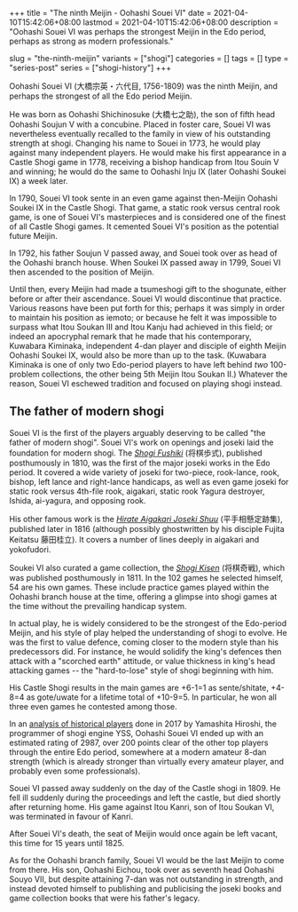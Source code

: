 +++
title = "The ninth Meijin - Oohashi Souei VI"
date = 2021-04-10T15:42:06+08:00
lastmod = 2021-04-10T15:42:06+08:00
description = "Oohashi Souei VI was perhaps the strongest Meijin in the Edo period, perhaps as strong as modern professionals."

slug = "the-ninth-meijin"
variants = ["shogi"]
categories = []
tags = []
type = "series-post"
series = ["shogi-history"]
+++

Oohashi Souei VI (大橋宗英・六代目, 1756-1809) was the ninth Meijin, and perhaps the strongest of all the Edo period Meijin.

He was born as Oohashi Shichinosuke (大橋七之助), the son of fifth head Oohashi Soujun V with a concubine. Placed in foster care, Souei VI was nevertheless eventually recalled to the family in view of his outstanding strength at shogi. Changing his name to Souei in 1773, he would play against many independent players. He would make his first appearance in a Castle Shogi game in 1778, receiving a bishop handicap from Itou Souin V and winning; he would do the same to Oohashi Inju IX (later Oohashi Soukei IX) a week later.

In 1790, Souei VI took sente in an even game against then-Meijin Oohashi Soukei IX in the Castle Shogi. That game, a static rook versus central rook game, is one of Souei VI's masterpieces and is considered one of the finest of all Castle Shogi games. It cemented Souei VI's position as the potential future Meijin.

In 1792, his father Soujun V passed away, and Souei took over as head of the Oohashi branch house. When Soukei IX passed away in 1799, Souei VI then ascended to the position of Meijin.

Until then, every Meijin had made a tsumeshogi gift to the shogunate, either before or after their ascendance. Souei VI would discontinue that practice. Various reasons have been put forth for this; perhaps it was simply in order to maintain his position as iemoto; or because he felt it was impossible to surpass what Itou Soukan III and Itou Kanju had achieved in this field; or indeed an apocryphal remark that he made that his contemporary, Kuwabara Kiminaka, independent 4-dan player and disciple of eighth Meijin Oohashi Soukei IX, would also be more than up to the task. (Kuwabara Kiminaka is one of only two Edo-period players to have left behind *two* 100-problem collections, the other being 5th Meijin Itou Soukan II.) Whatever the reason, Souei VI eschewed tradition and focused on playing shogi instead.

## The father of modern shogi

Souei VI is the first of the players arguably deserving to be called "the father of modern shogi". Souei VI's work on openings and joseki laid the foundation for modern shogi. The [*Shogi Fushiki*](http://onkotisin.org/fusiki/fusiki.htm) (将棋歩式), published posthumously in 1810, was the first of the major joseki works in the Edo period. It covered a wide variety of joseki for two-piece, rook-lance, rook, bishop, left lance and right-lance handicaps, as well as even game joseki for static rook versus 4th-file rook, aigakari, static rook Yagura destroyer, Ishida, ai-yagura, and opposing rook.

His other famous work is the [*Hirate Aigakari Joseki Shuu*](http://onkotisin.org/jyouseki/aigakarijyouseki/aigakari1.htm) (平手相懸定跡集), published later in 1816 (although possibly ghostwritten by his disciple Fujita Keitatsu 藤田桂立). It covers a number of lines deeply in aigakari and yokofudori.

Soukei VI also curated a game collection, the [*Shogi Kisen*](http://onkotisin.org/kisen/kisen.htm) (将棋奇戦), which was published posthumously in 1811. In the 102 games he selected himself, 54 are his own games. These include practice games played within the Oohashi branch house at the time, offering a glimpse into shogi games at the time without the prevailing handicap system.

In actual play, he is widely considered to be the strongest of the Edo-period Meijin, and his style of play helped the understanding of shogi to evolve. He was the first to value defence, coming closer to the modern style than his predecessors did. For instance, he would solidify the king's defences then attack with a "scorched earth" attitude, or value thickness in king's head attacking games -- the "hard-to-lose" style of shogi beginning with him.

His Castle Shogi results in the main games are +6-1=1 as sente/shitate, +4-8=4 as gote/uwate for a lifetime total of +10-9=5. In particular, he won all three even games he contested among those.

In an [analysis of historical players](https://media.dglab.com/2017/10/25-shogiai-01/) done in 2017 by Yamashita Hiroshi, the programmer of shogi engine YSS, Oohashi Souei VI ended up with an estimated rating of 2987, over 200 points clear of the other top players through the entire Edo period, somewhere at a modern amateur 8-dan strength (which is already stronger than virtually every amateur player, and probably even some professionals).

Souei VI passed away suddenly on the day of the Castle shogi in 1809. He fell ill suddenly during the proceedings and left the castle, but died shortly after returning home. His game against Itou Kanri, son of Itou Soukan VI, was terminated in favour of Kanri.

After Souei VI's death, the seat of Meijin would once again be left vacant, this time for 15 years until 1825.

As for the Oohashi branch family, Souei VI would be the last Meijin to come from there. His son, Oohashi Eichou, took over as seventh head Oohashi Souyo VII, but despite attaining 7-dan was not outstanding in strength, and instead devoted himself to publishing and publicising the joseki books and game collection books that were his father's legacy.